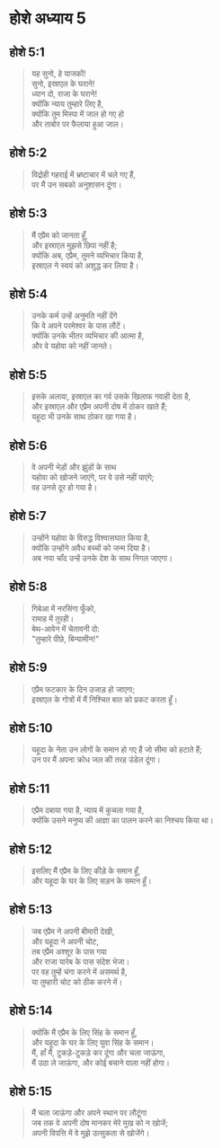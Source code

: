 # होशे अध्याय 5

## होशे 5:1

> यह सुनो, हे याजकों!  
> सुनो, इस्राएल के घराने!  
> ध्यान दो, राजा के घराने!  
> क्योंकि न्याय तुम्हारे लिए है,  
> क्योंकि तुम मिस्पा में जाल हो गए हो  
> और ताबोर पर फैलाया हुआ जाल।

## होशे 5:2

> विद्रोही गहराई में भ्रष्टाचार में चले गए हैं,  
> पर मैं उन सबको अनुशासन दूंगा।

## होशे 5:3

> मैं एप्रैम को जानता हूँ,  
> और इस्राएल मुझसे छिपा नहीं है;  
> क्योंकि अब, एप्रैम, तुमने व्यभिचार किया है,  
> इस्राएल ने स्वयं को अशुद्ध कर लिया है।

## होशे 5:4

> उनके कर्म उन्हें अनुमति नहीं देंगे  
> कि वे अपने परमेश्वर के पास लौटें।  
> क्योंकि उनके भीतर व्यभिचार की आत्मा है,  
> और वे यहोवा को नहीं जानते।

## होशे 5:5

> इसके अलावा, इस्राएल का गर्व उसके खिलाफ गवाही देता है,  
> और इस्राएल और एप्रैम अपनी दोष में ठोकर खाते हैं;  
> यहूदा भी उनके साथ ठोकर खा गया है।

## होशे 5:6

> वे अपनी भेड़ों और झुंडों के साथ  
> यहोवा को खोजने जाएंगे, पर वे उसे नहीं पाएंगे;  
> वह उनसे दूर हो गया है।

## होशे 5:7

> उन्होंने यहोवा के विरुद्ध विश्वासघात किया है,  
> क्योंकि उन्होंने अवैध बच्चों को जन्म दिया है।  
> अब नया चाँद उन्हें उनके देश के साथ निगल जाएगा।

## होशे 5:8

> गिबेआ में नरसिंगा फूँको,  
> रामाह में तुरही।  
> बेथ-आवेन में चेतावनी दो:  
> "तुम्हारे पीछे, बिन्यामीन!"

## होशे 5:9

> एप्रैम फटकार के दिन उजाड़ हो जाएगा;  
> इस्राएल के गोत्रों में मैं निश्चित बात को प्रकट करता हूँ।

## होशे 5:10

> यहूदा के नेता उन लोगों के समान हो गए हैं जो सीमा को हटाते हैं;  
> उन पर मैं अपना क्रोध जल की तरह उंडेल दूंगा।

## होशे 5:11

> एप्रैम दबाया गया है, न्याय में कुचला गया है,  
> क्योंकि उसने मनुष्य की आज्ञा का पालन करने का निश्चय किया था।

## होशे 5:12

> इसलिए मैं एप्रैम के लिए कीड़े के समान हूँ,  
> और यहूदा के घर के लिए सड़न के समान हूँ।

## होशे 5:13

> जब एप्रैम ने अपनी बीमारी देखी,  
> और यहूदा ने अपनी चोट,  
> तब एप्रैम अश्शूर के पास गया  
> और राजा यारेब के पास संदेश भेजा।  
> पर वह तुम्हें चंगा करने में असमर्थ है,  
> या तुम्हारी चोट को ठीक करने में।

## होशे 5:14

> क्योंकि मैं एप्रैम के लिए सिंह के समान हूँ,  
> और यहूदा के घर के लिए युवा सिंह के समान।  
> मैं, हाँ मैं, टुकड़े-टुकड़े कर दूंगा और चला जाऊंगा,  
> मैं उठा ले जाऊंगा, और कोई बचाने वाला नहीं होगा।

## होशे 5:15

> मैं चला जाऊंगा और अपने स्थान पर लौटूंगा  
> जब तक वे अपनी दोष मानकर मेरे मुख को न खोजें;  
> अपनी विपत्ति में वे मुझे उत्सुकता से खोजेंगे।
